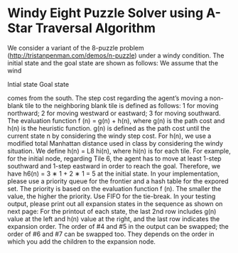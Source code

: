 # Windy Eight Puzzle Solver using A-Star Traversal Algorithm

We consider a variant of the 8-puzzle problem (http://tristanpenman.com/demos/n-puzzle) under a windy condition. The initial state and the goal state are shown as follows: We assume that the wind

Intial state	Goal state

comes from the south. The step cost regarding the agent’s moving a non-blank tile to the neighboring blank tile is defined as follows: 1 for moving northward; 2 for moving westward or eastward; 3 for moving southward.
The evaluation function f (n) = g(n) + h(n), where g(n) is the path cost and h(n) is the heuristic function. g(n) is defined as the path cost until the current state n by considering the windy step cost.
For h(n), we use a modified total Manhattan distance used in class by considering the windy situation.
We define h(n) = L8	hi(n), where hi(n) is for each tile. For example, for the initial node, regarding
Tile 6, the agent has to move at least 1-step southward and 1-step eastward in order to reach the goal. Therefore, we have h6(n) = 3 ∗ 1 + 2 ∗ 1 = 5 at the initial state.
In your implementation, please use a priority queue for the frontier and a hash table for the expored
set. The priority is based on the evaluation function f (n). The smaller the value, the higher the priority. Use FIFO for the tie-break. In your testing output, please print out all expansion states in the sequence as shown on next page: For the printout of each state, the last 2nd row includes g(n) value at the left and h(n) value at the right, and the last row indicates the expansion order. The order of #4 and #5 in the output can be swapped; the order of #6 and #7 can be swapped too. They depends on the order in which you add the children to the expansion node.
